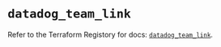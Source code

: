 # `datadog_team_link`

Refer to the Terraform Registory for docs: [`datadog_team_link`](https://registry.terraform.io/providers/datadog/datadog/3.33.0/docs/resources/team_link).
